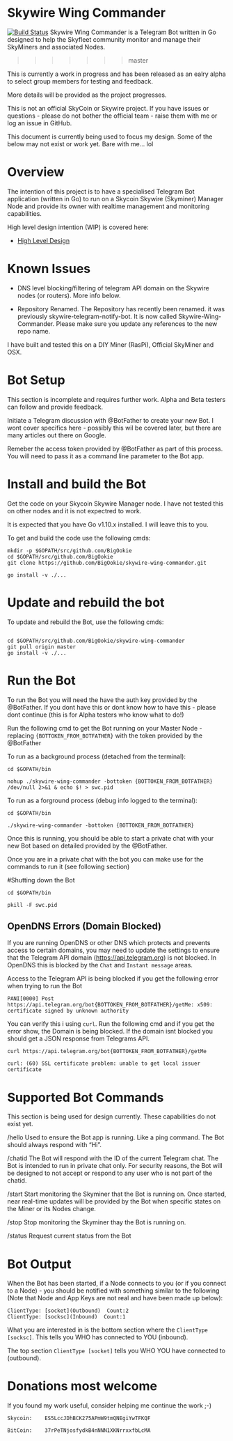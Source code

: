 # Skywire Wing Commander
[![Build Status](https://travis-ci.org/BigOokie/skywire-telegram-notify-bot.svg?branch=master)](https://travis-ci.org/BigOokie/skywire-telegram-notify-bot)
Skywire Wing Commander is a Telegram Bot written in Go designed to help the Skyfleet community monitor and manage their SkyMiners and associated Nodes.
>>>>>>> master

This is currently a work in progress and has been released as an ealry alpha to select group members for testing and feedback. 

More details will be provided as the project progresses.

This is not an official SkyCoin or Skywire project. If you have issues or questions - please do not bother the official team - raise them with me or log an issue in GitHub. 

This document is currently being used to focus my design. Some of the below may not exist or work yet. Bare with me... lol

# Overview
The intention of this project is to have a specialised Telegram Bot application (written in Go) to run on a Skycoin Skywire (Skyminer) Manager Node and provide its owner with realtime management and monitoring capabilities.

High level design intention (WIP) is covered here:
* [High Level Design](https://github.com/BigOokie/skywire-telegram-notify-bot/blob/Manager-Node-Connection-Monitoring/docs/DESIGN.md)


# Known Issues
* DNS level blocking/filtering of telegram API domain on the Skywire nodes (or routers). More info below.

* Repository Renamed. The Repository has recently been renamed. it was previously skywire-telegram-notify-bot. It is now called Skywire-Wing-Commander. Please make sure you update any references to the new repo name.

I have built and tested this on a DIY Miner (RasPi), Official SkyMiner and OSX.

# Bot Setup
This section is incomplete and requires further work. Alpha and Beta testers can follow and provide feedback.

Initiate a Telegram discussion with @BotFather to create your new Bot. I wont cover specifics here - possibly this wil be covered later, but there are many articles out there on Google. 

Remeber the access token provided by @BotFather as part of this process. You will need to pass it as a command line parameter to the Bot app.

# Install and build the Bot
Get the code on your Skycoin Skywire Manager node. I have not tested this on other nodes and it is not expectred to work.

It is expected that you have Go v1.10.x installed. I will leave this to you.

To get and build the code use the following cmds:
```
mkdir -p $GOPATH/src/github.com/BigOokie
cd $GOPATH/src/github.com/BigOokie
git clone https://github.com/BigOokie/skywire-wing-commander.git

go install -v ./...
```

# Update and rebuild the bot
To update and rebuild the Bot, use the following cmds:
```

cd $GOPATH/src/github.com/BigOokie/skywire-wing-commander
git pull origin master 
go install -v ./...
```

# Run the Bot
To run the Bot you will need the have the auth key provided by the @BotFather. If you dont have this or dont know how to have this - please dont continue (this is for Alpha testers who know what to do!)

Run the following cmd to get the Bot running on your Master Node - replacing `{BOTTOKEN_FROM_BOTFATHER}` with the token provided by the @BotFather 

To run as a background process (detached from the terminal):
```
cd $GOPATH/bin

nohup ./skywire-wing-commander -bottoken {BOTTOKEN_FROM_BOTFATHER} /dev/null 2>&1 & echo $! > swc.pid
```

To run as a forground process (debug info logged to the terminal):
```
cd $GOPATH/bin

./skywire-wing-commander -bottoken {BOTTOKEN_FROM_BOTFATHER}
```

Once this is running, you should be able to start a private chat with your new Bot based on detailed provided by the @BotFather.

Once you are in a private chat with the bot you can make use for the commands to run it (see following section)

#Shutting down the Bot 
```
cd $GOPATH/bin

pkill -F swc.pid
```

## OpenDNS Errors (Domain Blocked)
If you are running OpenDNS or other DNS which protects and prevents access to certain domains, you may need to update the settings to ensure that the Telegram API domain (https://api.telegram.org) is not blocked.
In OpenDNS this is blocked by the `Chat` and `Instant message` areas.

Access to the Telegram API is being blocked if you get the following error when trying to run the Bot
```
PANI[0000] Post https://api.telegram.org/bot{BOTTOKEN_FROM_BOTFATHER}/getMe: x509: certificate signed by unknown authority 
```

You can verify this i using `curl`. Run the following cmd and if you get the error show, the Domain is being blocked. If the domain isnt blocked you should get a JSON response from Telegrams API.
```
curl https://api.telegram.org/bot{BOTTOKEN_FROM_BOTFATHER}/getMe

curl: (60) SSL certificate problem: unable to get local issuer certificate
```

# Supported Bot Commands
This section is being used for design currently. These capabilities do not exist yet.

/hello
Used to ensure the Bot app is running. Like a ping command. The Bot should always respond with “Hi”.

/chatid
The Bot will respond with the ID of the current Telegram chat.
The Bot is intended to run in private chat only. For security reasons, the Bot will be designed to not accept or respond to any user who is not part of the chatid.

/start
Start monitoring the Skyminer that the Bot is running on.
Once started, near real-time updates will be provided by the Bot when specific states on the Miner or its Nodes change.

/stop
Stop monitoring the Skyminer thay the Bot is running on.

/status
Request current status from the Bot


# Bot Output
When the Bot has been started, if a Node connects to you (or if you connect to a Node) - you should be notified with something similar to the following (Note that Node and App Keys are not real and have been made up below):

```
ClientType: [socket](Outbound)  Count:2
ClientType: [socksc](Inbound)  Count:1
```

What you are interested in is the bottom section where the `ClientType [socksc]`. This tells you WHO has connected to YOU (inbound).

The top section `ClientType [socket]` tells you WHO YOU have connected to (outbound).

# Donations most welcome
If you found my work useful, consider helping me continue the work ;-)
```
Skycoin:    ES5LccJDhBCK275APmW9tmQNEgiYwTFKQF

BitCoin:    37rPeTNjosfydkB4nNNN1XKNrrxxfbLcMA
```